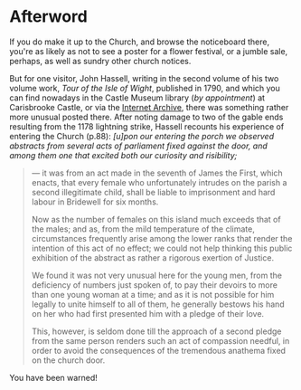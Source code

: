 # Afterword

If you do make it up to the Church, and browse the noticeboard there, you're as likely as not to see a poster for a flower festival, or a jumble sale, perhaps, as well as sundry other church notices.

But for one visitor, John Hassell, writing in the second volume of his two volume work, *Tour of the Isle of Wight*, published in 1790, and which you can find nowadays in the Castle Museum library (*by appointment*) at Carisbrooke Castle, or via the [Internet Archive](https://archive.org/details/bim_eighteenth-century_tour-of-the-isle-of-wigh_hassell-j_1790_2/page/n121/mode/2up?), there was something rather more unusual posted there. After noting damage to two of the gable ends resulting from the 1178 lightning strike, Hassell recounts his experience of entering the Church (p.88): *[u]pon our entering the porch we observed abstracts from several acts of parliament fixed against the door, and among them one that excited both our curiosity and risibility;*

> — it was from an act made in the seventh of James the First, which enacts, that every female who unfortunately intrudes on the parish a second illegitimate child, shall be liable to imprisonment and hard labour in Bridewell for six months.
>  
> Now as the number of females on this island much exceeds that of the males; and as, from the mild temperature of the climate, circumstances frequently arise among the lower ranks that render the intention of this act of no effect; we could not help thinking this public exhibition of the abstract as rather a rigorous exertion of Justice.
>
> We found it was not very unusual here for the young men, from the deficiency of numbers just spoken of, to pay their devoirs to more than one young woman at a time; and as it is not possible for him legally to unite himself to all of them, he generally bestows his hand on her who had first presented him with a pledge of their love.
>  
> This, however, is seldom done till the approach of a second pledge from the same person renders such an act of compassion needful, in order to avoid the consequences of the tremendous anathema fixed on the church door.

You have been warned!